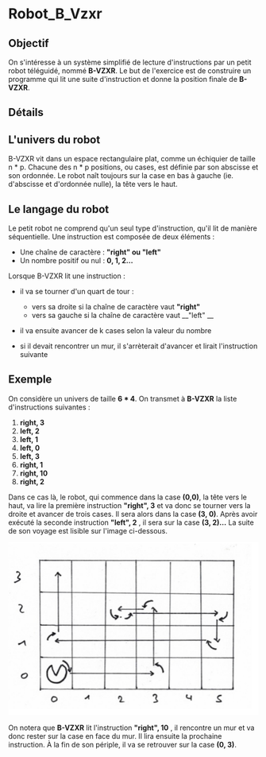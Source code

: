 # Robot_B_Vzxr

## Objectif

On s'intéresse à un système simplifié de lecture d'instructions par un petit robot téléguidé, nommé __B-VZXR__. Le but de l'exercice est de construire un programme qui lit une suite d'instruction et donne la position finale de __B-VZXR__.

## Détails

## L'univers du robot

B-VZXR vit dans un espace rectangulaire plat, comme un échiquier de taille n * p. Chacune des n * p positions, ou cases, est définie par son abscisse et son ordonnée. Le robot naît toujours sur la case en bas à gauche (ie. d'abscisse et d'ordonnée nulle), la tête vers le haut.

## Le langage du robot

Le petit robot ne comprend qu'un seul type d'instruction, qu'il lit de manière séquentielle. Une instruction est composée de deux éléments :

* Une chaîne de caractère : __"right" ou "left"__ 
* Un nombre positif ou nul : __0, 1, 2…__


Lorsque B-VZXR lit une instruction :

* il va se tourner d'un quart de tour : 
  * vers sa droite si la chaîne de caractère vaut __"right"__ 
  * vers sa gauche si la chaîne de caractère vaut __"left" __
  
* il va ensuite avancer de k cases selon la valeur du nombre 
* si il devait rencontrer un mur, il s'arrèterait d'avancer et lirait l'instruction suivante

## Exemple

On considère un univers de taille __6 * 4__. On transmet à __B-VZXR__ la liste d'instructions suivantes :

1.  __right, 3__ 
2.  __left, 2__
3.  __left, 1__ 
4.  __left, 0__ 
5.  __left, 3__ 
6.  __right, 1__ 
7.  __right, 10__
8.  __right, 2__


Dans ce cas là, le robot, qui commence dans la case __(0,0)__, la tête vers le haut, va lire la première instruction  __"right", 3__  et va donc se tourner vers la droite et avancer de trois cases. Il sera alors dans la case __(3, 0)__. Après avoir exécuté la seconde instruction  __"left", 2__ , il sera sur la case __(3, 2)…__ La suite de son voyage est lisible sur l'image ci-dessous.

![cat](https://github.com/rayenelayaida/Robot_B_Vzxr-/blob/master/Exemple.PNG)

On notera que __B-VZXR__ lit l'instruction  __"right", 10__ , il rencontre un mur et va donc rester sur la case en face du mur. Il lira ensuite la prochaine instruction. À la fin de son périple, il va se retrouver sur la case __(0, 3)__.
